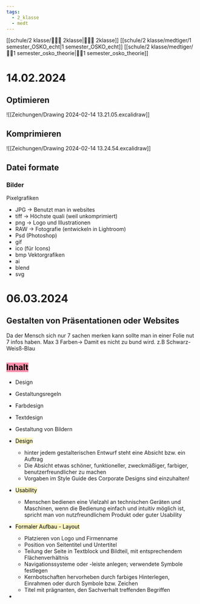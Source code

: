 ```yaml
---
tags:
  - 2_klasse
  - medt
---
```

[[schule/2 klasse/🙋🏿‍♂️ 2klasse|🙋🏿‍♂️ 2klasse]]
[[schule/2 klasse/medtiger/1 semester_OSKO_echt|1 semester_OSKO_echt]]
[[schule/2 klasse/medtiger/🐻‍❄️1 semester_osko_theorie|🐻‍❄️1 semester_osko_theorie]]

# 14.02.2024
## Optimieren

![[Zeichungen/Drawing 2024-02-14 13.21.05.excalidraw]]

## Komprimieren

![[Zeichungen/Drawing 2024-02-14 13.24.54.excalidraw]]

## Datei formate
### Bilder
Pixelgrafiken
- JPG → Benutzt man in websites
- tiff → Höchste quali (weil unkomprimiert)
- png → Logo und Illustrationen
- RAW → Fotografie (entwickeln in Lightroom)
- Psd (Photoshop)
- gif
- ico (für Icons)
- bmp
Vektorgrafiken
- ai
- blend
- svg


# 06.03.2024

## Gestalten von Präsentationen oder Websites

Da der Mensch sich nur 7 sachen merken kann sollte man in einer Folie nut 7 infos haben.
Max 3 Farben→ Damit es nicht zu bund wird. z.B Schwarz-Weisß-Blau

## <mark style="background: #FF5582A6;">Inhalt</mark> 
- Design
- Gestaltungsregeln
- Farbdesign
- Textdesign
- Gestaltung von Bildern


- <mark style="background: #FFF3A3A6;">Design</mark>
	- hinter jedem gestalterischen Entwurf steht eine Absicht bzw. ein Auftrag
	- Die Absicht etwas schöner, funktioneller, zweckmäßiger, farbiger, benutzerfreundlicher zu machen
	- Vorgaben im Style Guide des Corporate Designs sind einzuhalten!
- <mark style="background: #FFF3A3A6;">Usability</mark>
	- Menschen bedienen eine Vielzahl an technischen Geräten und Maschinen, wenn die Bedienung einfach und intuitiv möglich ist, spricht man von nutzfreundlichem Produkt oder guter Usability
- <mark style="background: #FFF3A3A6;">Formaler Aufbau - Layout</mark>
	- Platzieren von Logo und Firmenname
	- Position von Seitentitel und Untertitel
	- Teilung der Seite in Textblock und Bildteil, mit entsprechendem Flächenverhältnis
	- Navigationssysteme oder -leiste anlegen; verwendete Symbole festlegen
	- Kernbotschaften hervorheben durch farbiges Hinterlegen, Einrahmen oder durch Symbole bzw. Zeichen
	- Titel mit prägnanten, den Sachverhalt treffenden Begriffen
- 












